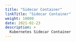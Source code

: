 ```yaml
---
title: "Sidecar Container"
linkTitle: "Sidecar Container"
weight: 10000
date: 2021-02-23
description: >
  Kubernetes Sidecar Container
---
```






